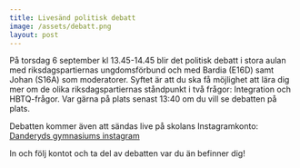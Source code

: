 ```yaml
---
title: Livesänd politisk debatt
image: /assets/debatt.png
layout: post
---
```

På torsdag 6 september kl 13.45-14.45 blir det politisk debatt i stora aulan med riksdagspartiernas ungdomsförbund och med Bardia (E16D) samt Johan (S16A) som moderatorer. 
Syftet är att du ska få möjlighet att lära dig mer om de olika riksdagspartiernas ståndpunkt i två frågor: Integration och HBTQ-frågor. Var gärna på plats senast 13:40 om du vill se debatten på plats.

Debatten kommer även att sändas live på skolans Instagramkonto: <a href="https://www.instagram.com/danderyds.gymnasium/?hl=sv">Danderyds gymnasiums instagram</a>

In och följ kontot och ta del av debatten var du än befinner dig!



